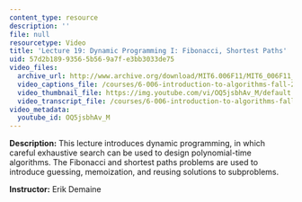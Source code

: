 ```yaml
---
content_type: resource
description: ''
file: null
resourcetype: Video
title: 'Lecture 19: Dynamic Programming I: Fibonacci, Shortest Paths'
uid: 57d2b189-9356-5b56-9a7f-e3bb3033de75
video_files:
  archive_url: http://www.archive.org/download/MIT6.006F11/MIT6_006F11_lec19_300k.mp4
  video_captions_file: /courses/6-006-introduction-to-algorithms-fall-2011/fb69bbc1ca0754898f935f9fb46596c0_OQ5jsbhAv_M.vtt
  video_thumbnail_file: https://img.youtube.com/vi/OQ5jsbhAv_M/default.jpg
  video_transcript_file: /courses/6-006-introduction-to-algorithms-fall-2011/3eb48db83a86800455567bc7daa7c0f9_OQ5jsbhAv_M.pdf
video_metadata:
  youtube_id: OQ5jsbhAv_M
---
```


**Description:** This lecture introduces dynamic programming, in which careful exhaustive search can be used to design polynomial-time algorithms. The Fibonacci and shortest paths problems are used to introduce guessing, memoization, and reusing solutions to subproblems.

**Instructor:** Erik Demaine